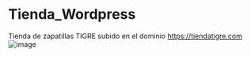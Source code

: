 # Tienda_Wordpress
 Tienda de zapatillas TIGRE subido en el dominio https://tiendatigre.com
![image](https://user-images.githubusercontent.com/125236522/231643915-094fcbba-cb3a-4b9c-83f5-878d28f074b7.png)
